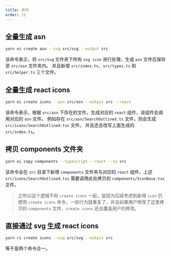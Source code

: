 ```yaml
---
title: 命令
order: 11
---
```


## 全量生成 asn

```bash
yarn ei create asn --svg src/svg --output src
```

该命令表示，将 `src/svg` 文件夹下所有 `svg icon` 进行处理，生成 `asn` 文件后保存至 `src/asn` 文件夹内。
并且新增 `src/index.ts`、`src/types.ts` 和 `src/helper.ts` 三个文件。

## 全量生成 react icons

```bash
yarn ei create icons --asn src/asn --output src --react
```

该命令表示，根据 `src/asn` 下存在的文件，生成对应的 `react` 组件，该组件会调用对应的 `asn` 文件。
例如存在 `src/asn/SearchOutlined.ts` 文件，则会生成 `src/icons/SearchOutlined.tsx` 文件。
并且还会改写上面生成的 `src/index.ts`。

## 拷贝 components 文件夹

```bash
yarn ei copy components --typescript --react --to src
```

该命令会在 `src` 目录下新增 `components` 文件夹与对应的 `react` 组件，上述 `src/icons/SearchOutlined.tsx` 需要调用此处拷贝的 `components/IconBase.tsx` 文件。
> 之所以这个逻辑不和 `create icons` 一起，是因为后续考虑到新增 `icon` 仍使用 `create icons` 命令，一些行为就重复了，并且如果用户修改了这里拷贝的 `components` 文件，`create icons` 还会覆盖用户的修改。

## 直接通过 svg 生成 react icons

```bash
yarn ri create icons --svg src/svg --output src
```
等于是两个命令合一。
